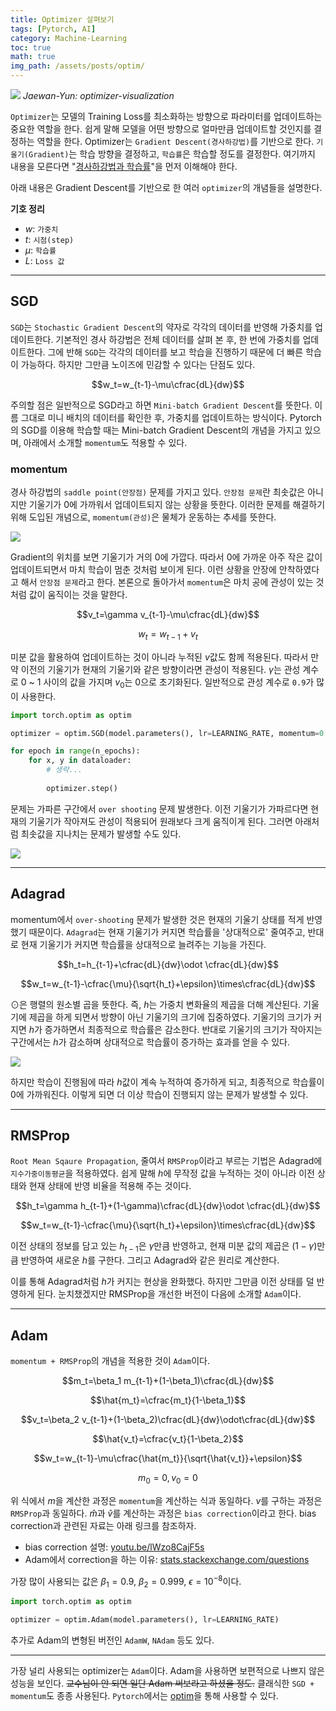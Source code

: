 ```yaml
---
title: Optimizer 살펴보기
tags: [Pytorch, AI]
category: Machine-Learning
toc: true 
math: true
img_path: /assets/posts/optim/
---
```


![](viz.gif)
_Jaewan-Yun: optimizer-visualization_

`Optimizer`는 모델의 Training Loss를 최소화하는 방향으로 파라미터를 업데이트하는 중요한 역할을 한다. 쉽게 말해 모델을 어떤 방향으로 얼마만큼 업데이트할 것인지를 결정하는 역할을 한다. Optimizer는 `Gradient Descent(경사하강법)`를 기반으로 한다. `기울기(Gradient)`는 학습 방향을 결정하고, `학습률`은 학습할 정도를 결정한다. 여기까지 내용을 모른다면 "[경사하강법과 학습률](/machine-learning/2022/12/29/gradient-descent.html)"을 먼저 이해해야 한다. 

아래 내용은 Gradient Descent를 기반으로 한 여러 `optimizer`의 개념들을 설명한다.

**기호 정리**

- $w$: `가중치`
- $t$: `시점(step)`
- $\mu$: `학습률`
- $L$: `Loss 값`

---

## SGD

`SGD`는 `Stochastic Gradient Descent`의 약자로 각각의 데이터를 반영해 가중치를 업데이트한다. 기본적인 경사 하강법은 전체 데이터를 살펴 본 후, 한 번에 가중치를 업데이트한다. 그에 반해 `SGD`는 각각의 데이터를 보고 학습을 진행하기 때문에 더 빠른 학습이 가능하다. 하지만 그만큼 노이즈에 민감할 수 있다는 단점도 있다. 

$$w_t=w_{t-1}-\mu\cfrac{dL}{dw}$$

주의할 점은 일반적으로 SGD라고 하면 `Mini-batch Gradient Descent`를 뜻한다. 이름 그대로 미니 배치의 데이터를 확인한 후, 가중치를 업데이트하는 방식이다. Pytorch의 SGD를 이용해 학습할 때는 Mini-batch Gradient Descent의 개념을 가지고 있으며, 아래에서 소개할 `momentum`도 적용할 수 있다. 

### momentum

경사 하강법의 `saddle point(안장점)` 문제를 가지고 있다. `안장점 문제`란 최솟값은 아니지만 기울기가 0에 가까워서 업데이트되지 않는 상황을 뜻한다. 이러한 문제를 해결하기 위해 도입된 개념으로, `momentum(관성)`은 물체가 운동하는 추세를 뜻한다. 

![](momentum.png)

Gradient의 위치를 보면 기울기가 거의 0에 가깝다. 따라서 0에 가까운 아주 작은 값이 업데이트되면서 마치 학습이 멈춘 것처럼 보이게 된다. 이런 상황을 안장에 안착하였다고 해서 `안장점 문제`라고 한다. 본론으로 돌아가서 `momentum`은 마치 공에 관성이 있는 것처럼 값이 움직이는 것을 말한다. 

$$v_t=\gamma v_{t-1}-\mu\cfrac{dL}{dw}$$

$$w_t=w_{t-1}+v_t$$

미분 값을 활용하여 업데이트하는 것이 아니라 누적된 $v$값도 함께 적용된다. 따라서 만약 이전의 기울기가 현재의 기울기와 같은 방향이라면 관성이 적용된다. $\gamma$는 관성 계수로 0 ~ 1 사이의 값을 가지며 $v_0$는 0으로 초기화된다. 일반적으로 관성 계수로 `0.9`가 많이 사용한다. 

```python
import torch.optim as optim

optimizer = optim.SGD(model.parameters(), lr=LEARNING_RATE, momentum=0.9)

for epoch in range(n_epochs):
    for x, y in dataloader:
        # 생략...
    
        optimizer.step()
```

문제는 가파른 구간에서 `over shooting` 문제 발생한다. 이전 기울기가 가파르다면 현재의 기울기가 작아져도 관성이 적용되어 원래보다 크게 움직이게 된다. 그러면 아래처럼 최솟값을 지나치는 문제가 발생할 수도 있다. 

![](momentum2.png)

---

## Adagrad

momentum에서 `over-shooting` 문제가 발생한 것은 현재의 기울기 상태를 적게 반영했기 때문이다. `Adagrad`는 현재 기울기가 커지면 학습률을 '상대적으로' 줄여주고, 반대로 현재 기울기가 커지면 학습률을 상대적으로 늘려주는 기능을 가진다. 

$$h_t=h_{t-1}+\cfrac{dL}{dw}\odot \cfrac{dL}{dw}$$

$$w_t=w_{t-1}-\cfrac{\mu}{\sqrt{h_t}+\epsilon}\times\cfrac{dL}{dw}$$

$\odot$은 행렬의 원소별 곱을 뜻한다. 즉, $h$는 가중치 변화율의 제곱을 더해 계산된다. 기울기에 제곱을 하게 되면서 방향이 아닌 기울기의 크기에 집중하였다. 기울기의 크기가 커지면 $h$가 증가하면서 최종적으로 학습률은 감소한다. 반대로 기울기의 크기가 작아지는 구간에서는 $h$가 감소하며 상대적으로 학습률이 증가하는 효과를 얻을 수 있다. 

![](adagrad.png)

하지만 학습이 진행됨에 따라 $h$값이 계속 누적하여 증가하게 되고, 최종적으로 학습률이 0에 가까워진다. 이렇게 되면 더 이상 학습이 진행되지 않는 문제가 발생할 수 있다.

---

## RMSProp

`Root Mean Sqaure Propagation`, 줄여서 `RMSProp`이라고 부르는 기법은 Adagrad에 `지수가중이동평균`을 적용하였다. 쉽게 말해 $h$에 무작정 값을 누적하는 것이 아니라 이전 상태와 현재 상태에 반영 비율을 적용해 주는 것이다. 

$$h_t=\gamma h_{t-1}+(1-\gamma)\cfrac{dL}{dw}\odot \cfrac{dL}{dw}$$

$$w_t=w_{t-1}-\cfrac{\mu}{\sqrt{h_t}+\epsilon}\times\cfrac{dL}{dw}$$

이전 상태의 정보를 담고 있는 $h_{t-1}$은 $\gamma$만큼 반영하고, 현재 미분 값의 제곱은 $(1-\gamma)$만큼 반영하여 새로운 $h$를 구한다. 그리고 Adagrad와 같은 원리로 계산한다. 

이를 통해 Adagrad처럼 $h$가 커지는 현상을 완화했다. 하지만 그만큼 이전 상태를 덜 반영하게 된다. 눈치챘겠지만 RMSProp을 개선한 버전이 다음에 소개할 `Adam`이다. 

---

## Adam

`momentum + RMSProp`의 개념을 적용한 것이 `Adam`이다. 

$$m_t=\beta_1 m_{t-1}+(1-\beta_1)\cfrac{dL}{dw}$$

$$\hat{m_t}=\cfrac{m_t}{1-\beta_1}$$

$$v_t=\beta_2 v_{t-1}+(1-\beta_2)\cfrac{dL}{dw}\odot\cfrac{dL}{dw}$$

$$\hat{v_t}=\cfrac{v_t}{1-\beta_2}$$

$$w_t=w_{t-1}-\mu\cfrac{\hat{m_t}}{\sqrt{\hat{v_t}}+\epsilon}$$

$$m_0=0, v_0=0$$

위 식에서 $m$을 계산한 과정은 `momentum`을 계산하는 식과 동일하다. $v$를 구하는 과정은 `RMSProp`과 동일하다. $\hat{m}$과 $\hat{v}$를 계산하는 과정은 `bias correction`이라고 한다. bias correction과 관련된 자료는 아래 링크를 참조하자.

-   bias correction 설명: [youtu.be/lWzo8CajF5s](https://youtu.be/lWzo8CajF5s)
-   Adam에서 correction을 하는 이유: [stats.stackexchange.com/questions](https://stats.stackexchange.com/questions/232741/why-is-it-important-to-include-a-bias-correction-term-for-the-adam-optimizer-for)

가장 많이 사용되는 값은 $\beta_1=0.9$, $\beta_2=0.999$, $\epsilon=10^{-8}$이다. 

```python
import torch.optim as optim

optimizer = optim.Adam(model.parameters(), lr=LEARNING_RATE)
```

추가로 Adam의 변형된 버전인 `AdamW`, `NAdam` 등도 있다. 

---

가장 널리 사용되는 optimizer는 `Adam`이다. Adam을 사용하면 보편적으로 나쁘지 않은 성능을 보인다. ~~교수님이 안 되면 일단 Adam 써보라고 하셨을 정도.~~ 클래식한 `SGD + momentum`도 종종 사용된다. `Pytorch`에서는 [optim](https://pytorch.org/docs/stable/optim.html#algorithms)을 통해 사용할 수 있다.

